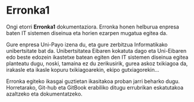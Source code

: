 # Erronka1

Ongi etorri **Erronka1** dokumentaziora.
Erronka honen helburua enpresa baten IT sistemen diseinua eta horien ezarpen mugatua egitea da.

Gure enpresa Uni-Payo izena du, eta gure zerbitzua Informatikako unibertsitate bat da. Unibertsitatea Eibaren kokatuta dago eta Uni-Eibaren edo beste edozein ikastetxe batean egiten den IT sistemen diseinua egitea planteatu dugu, noski, tamaina ez du zerikusirik, gurea askoz txikiagoa da, irakasle eta ikasle kopuru txikiagoarekin, ekipo gutxiagorekin...

Erronka egiteko ikasgai guztietan ikasitakoa proban jarri beharko dugu. Horretarako, Git-hub eta GitBook erabiliko ditugu errubrikan eskatutakoa azaltzeko eta dokumentatzeko.